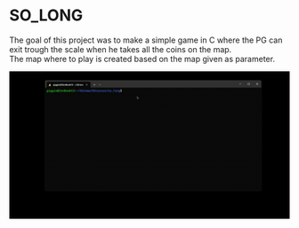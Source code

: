 # SO_LONG

The goal of this project was to make a simple game in C where the PG can exit trough the scale when he takes all the coins on the map.  
The map where to play is created based on the map given as parameter.  

![](extra/execution.gif)
